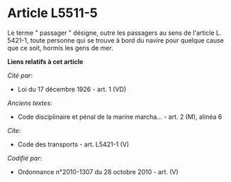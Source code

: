 # Article L5511-5

Le terme " passager " désigne, outre les passagers au sens de l'article L. 5421-1, toute personne qui se trouve à bord du
navire pour quelque cause que ce soit, hormis les gens de mer.

**Liens relatifs à cet article**

_Cité par_:

  - Loi du 17 décembre 1926 - art. 1 (VD)

_Anciens textes_:

  - Code disciplinaire et pénal de la marine marcha... - art. 2 (M), alinéa 6

_Cite_:

  - Code des transports - art. L5421-1 (V)

_Codifié par_:

  - Ordonnance n°2010-1307 du 28 octobre 2010 - art. (V)
